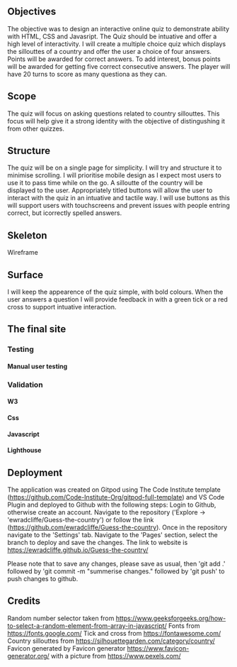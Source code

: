 ## Objectives
The objective was to design an interactive online quiz to demonstrate ability with HTML, CSS and Javasript. The Quiz should be intuative and offer a high level of interactivity.
I will create a multiple choice quiz which displays the sillouttes of a country and offer the user a choice of four answers. Points will be awarded for correct answers. To add interest, bonus points will be awarded for getting five correct consecutive answers. The player will have 20 turns to score as many questiona as they can.

## Scope
The quiz will focus on asking questions related to country sillouttes. This focus will help give it a strong identity with the objective of distingushing it from other quizzes.

## Structure
The quiz will be on a single page for simplicity. I will try and structure it to minimise scrolling. I will prioritise mobile design as I expect most users to use it to pass time while on the go. A silloutte of the country will be displayed to the user. Appropriately titled buttons will allow the user to interact with the quiz in an intuative and tactile way. I will use buttons as this will support users with touchscreens and prevent issues with people entring correct, but icorrectly spelled answers.

## Skeleton
Wireframe

## Surface
I will keep the appearence of the quiz simple, with bold colours. When the user answers a question I will provide feedback in with a green tick or a red cross to support intuative interaction. 

## The final site
### Testing
#### Manual user testing

### Validation
#### W3
#### Css
#### Javascript
#### Lighthouse

## Deployment
The application was created on Gitpod using The Code Institute template (https://github.com/Code-Institute-Org/gitpod-full-template) and VS Code Plugin and deployed to Github with the following steps:
Login to Github, otherwise create an account.
Navigate to the repository ('Explore -> 'ewradcliffe/Guess-the-country') or follow the link (https://github.com/ewradcliffe/Guess-the-country).
Once in the repository navigate to the 'Settings' tab.
Navigate to the 'Pages' section, select the branch to deploy and save the changes.
The link to website is https://ewradcliffe.github.io/Guess-the-country/

Please note that to save any changes, please save as usual, then 'git add .' followed by 'git commit -m "summerise changes." followed by 'git push' to push changes to github.

## Credits
Random number selector taken from https://www.geeksforgeeks.org/how-to-select-a-random-element-from-array-in-javascript/
Fonts from https://fonts.google.com/
Tick and cross from https://fontawesome.com/
Country sillouttes from https://silhouettegarden.com/category/country/
Favicon generated by Favicon generator https://www.favicon-generator.org/ with a picture from https://www.pexels.com/


